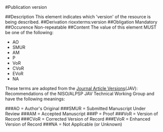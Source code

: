 #Publication version

##Description
This element indicates which 'version' of the resource is being described.
##Derivation
rioxxterms:version
##Obligation
Mandatory
##Occurence
Non-repeatable
##Content
The value of this element MUST be one of the following:

- AO
- SMUR
- AM
- P
- VoR
- CVoR
- EVoR
- NA

These terms are adopted from the [Journal Article Versions](http://www.niso.org/publications/rp/RP-8-2008.pdf)(JAV): Recommendations of the NISO/ALPSP JAV Technical Working Group and have the following meanings:

###AO = Author's Original
###SMUR = Submitted Manuscript Under Review
###AM = Accepted Manuscript
###P = Proof
###VoR = Version of Record
###CVoR = Corrected Version of Record
###EVoR = Enhanced Version of Record
###NA = Not Applicable (or Unknown)
